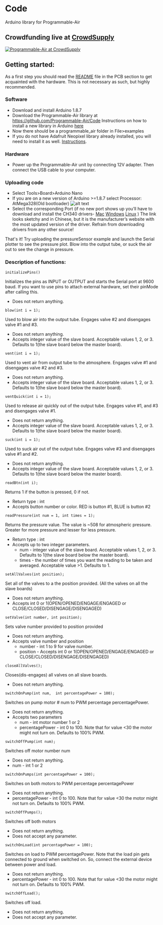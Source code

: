 # Code

Arduino library for Programmable-Air

## Crowdfunding live at [CrowdSupply](https://www.crowdsupply.com/tinkrmind/programmable-air)

[![Programmable-Air at CrowdSupply](https://i.imgur.com/vPuFaX5.png)](https://www.crowdsupply.com/tinkrmind/programmable-air)

## Getting started:

As a first step you should read the [README](https://github.com/Programmable-Air/PCB/) file in the PCB section to get acquainted with the hardware. This is not necessary as such, but highly recommended.

### Software
* Download and install Arduino 1.8.7
* Download the Programmable-Air library at https://github.com/Programmable-Air/Code Instructions on how to install a new library in Arduino [here](https://www.arduino.cc/en/Guide/Libraries#toc4)
* Now there should be a programmable_air folder in File>examples
* If you do not have Adafruit Neopixel library already installed, you will need to install it as well. [Instructions](https://learn.adafruit.com/adafruit-neopixel-uberguide/arduino-library-installation#install-adafruit-neopixel-via-library-manager-13-2).

### Hardware		
* Power up the Programmable-Air unit by connecting 12V adapter. Then connect the USB cable to your computer.

### Uploading code

* Select Tools>Board>Arduino Nano
* If you are on a new version of Arduino >=1.8.7 select Processor: AtMega328(Old bootloader)
![alt text](https://i.imgur.com/l7Na4zt.png "Procesor selection")
* Select the corresponding Port (if no new port shows up you’ll have to download and install the CH340 drivers- [Mac](http://www.wch.cn/downloads/CH341SER_MAC_ZIP.html) [Windows](https://sparks.gogo.co.nz/ch340.html) [Linux](http://www.wch.cn/downloads/CH341SER_LINUX_ZIP.html) ) The link looks sketchy and in Chinese, but it is the manufacturer’s website with the most updated version of the driver. Refrain from downloading drivers from any other source!

That's it! Try uploading the pressureSensor example and launch the Serial plotter to see the pressure plot. Blow into the output tube, or suck the air out to see the change in pressure.

### Description of functions:

`initializePins()`

Initializes the pins as INPUT or OUTPUT and starts the Serial port at 9600 baud. If you want to use pins to attach external hardware, set their pinMode after calling this.
* Does not return anything.


`blow(int i = 1);`

Used to blow air into the output tube. Engages valve #2 and disengages valve #1 and #3.
* Does not return anything.
* Accepts integer value of the slave board. Acceptable values 1, 2, or 3. Defaults to 1(the slave board below the master board).


`vent(int i = 1);`

Used to vent air from output tube to the atmosphere. Engages valve #1 and disengages valve #2 and #3.
* Does not return anything.
* Accepts integer value of the slave board. Acceptable values 1, 2, or 3. Defaults to 1(the slave board below the master board).


`ventQuick(int i = 1);`

Used to release air quickly out of the output tube. Engages valve #1, and #3 and disengages valve #1.
* Does not return anything.
* Accepts integer value of the slave board. Acceptable values 1, 2, or 3. Defaults to 1(the slave board below the master board).

`suck(int i = 1);`

Used to suck air out of the output tube. Engages valve #3 and disengages valve #1 and #2.
* Does not return anything.
* Accepts integer value of the slave board. Acceptable values 1, 2, or 3. Defaults to 1(the slave board below the master board).

`readBtn(int i);`

Returns 1 if the button is pressed, 0 if not.

* Return type : int
* Accepts button number or color. RED is button #1, BLUE is button #2


`readPressure(int num = 1, int times = 1);`

Returns the pressure value. The value is ~508 for atmospheric pressure. Greater for more pressure and lesser for less pressure.
* Return type : int
* Accepts up to two integer parameters.
	* num - integer value of the slave board. Acceptable values 1, 2, or 3. Defaults to 1(the slave board below the master board).
	* times - the number of times you want the reading to be taken and averaged. Acceptable value >1. Defaults to 1.

`setAllValves(int position);`

Set all of the valves to a the position provided. (All the valves on all the slave boards)
* Does not return anything.
* Accepts int 0 or 1(OPEN/OPENED/ENGAGE/ENGAGED or CLOSE/CLOSED/DISENGAGE/DISENGAGED)

`setValve(int number, int position);`

Sets valve number provided to position provided
* Does not return anything.
* Accepts valve number and position
	* number - int 1 to 9 for valve number.  
	* position - Accepts int 0 or 1(OPEN/OPENED/ENGAGE/ENGAGED or CLOSE/CLOSED/DISENGAGE/DISENGAGED)

`closeAllValves();`

Closes(dis-engages) all valves on all slave boards.
* Does not return anything.

`switchOnPump(int num,  int percentagePower = 100);`

Switches on pump motor # num to PWM percentage percentagePower.
* Does not return anything.
* Accepts two parameters
	* num - int motor number 1 or 2
	* percentagePower - int 0 to 100. Note that for value <30 the motor might not turn on. Defaults to 100% PWM.

`switchOffPump(int num);`

Switches off motor number num

* Does not return anything.
* num - int 1 or 2

`switchOnPumps(int percentagePower = 100);`

Switches on both motors to PWM percentage percentagePower

* Does not return anything.
* percentagePower - int 0 to 100. Note that for value <30 the motor might not turn on. Defaults to 100% PWM.

`switchOffPumps();`

Switches off both motors

* Does not return anything.
* Does not accept any parameter.

`switchOnLoad(int percentagePower = 100);`

Switches on load to PWM percentagePower. Note that the load pin gets connected to ground when switched on. So, connect the external device between power and load.

* Does not return anything.
* percentagePower - int 0 to 100. Note that for value <30 the motor might not turn on. Defaults to 100% PWM.

`switchOffLoad();`

Switches off load.

* Does not return anything.
* Does not accept any parameter.
